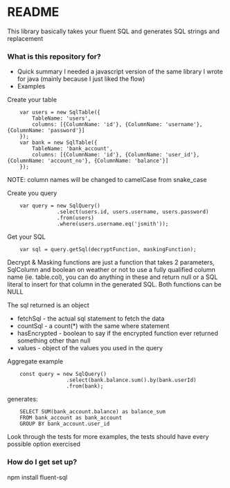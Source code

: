 # README #

This library basically takes your fluent SQL and generates SQL strings and replacement

### What is this repository for? ###

* Quick summary
I needed a javascript version of the same library I wrote for java (mainly because I just liked the flow)
* Examples

Create your table
```
	var users = new SqlTable({
		TableName: 'users',
		columns: [{ColumnName: 'id'}, {ColumnName: 'username'}, {ColumnName: 'password'}]
	});
	var bank = new SqlTable({
		TableName: 'bank_account',
		columns: [{ColumnName: 'id'}, {ColumnName: 'user_id'}, {ColumnName: 'account_no'}, {ColumnName: 'balance'}]
	});
```
NOTE: column names will be changed to camelCase from snake_case

Create you query
```
	var query = new SqlQuery()
				.select(users.id, users.username, users.password)
				.from(users)
				.where(users.username.eq('jsmith'));
```
Get your SQL
```
	var sql = query.getSql(decryptFunction, maskingFunction);
```
Decrypt & Masking functions are just a function that takes 2 parameters, SqlColumn and boolean on weather or not to use a fully qualified column name (ie. table.col), you can do anything in these and return null or a SQL literal to insert for that column in the generated SQL. Both functions can be NULL

The sql returned is an object

* fetchSql - the actual sql statement to fetch the data
* countSql - a count(*) with the same where statement
* hasEncrypted - boolean to say if the encrypted function ever returned something other than null
* values - object of the values you used in the query

Aggregate example
```
    const query = new SqlQuery()
                   .select(bank.balance.sum().by(bank.userId)
                   .from(bank);
```
generates:
```
    SELECT SUM(bank_account.balance) as balance_sum
    FROM bank_account as bank_account
    GROUP BY bank_account.user_id
```
Look through the tests for more examples, the tests should have every possible option exercised

### How do I get set up? ###

npm install fluent-sql

